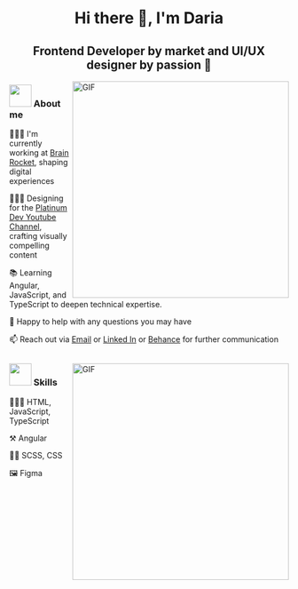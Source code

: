 <h1 align="center">Hi there 👋, I'm Daria</h1>

<h2 align="center">Frontend Developer by market and UI/UX designer by passion 🌚</h2>

<img align="right" alt="GIF" src="https://i.pinimg.com/originals/a6/42/72/a6427290d97d92343223643614c8ef80.gif" width="390" />

<h3 align="left"><img src="https://lordicon.com/icons/wired/gradient/1957-maneki-cat.gif" width="40"> About me</h3>

<p align="left">👩🏻‍💻 I'm currently working at <a href="https://www.brainrocket.com/" target="blank">Brain Rocket</a>, shaping digital experiences</p>

<p align="left">🧚🏻‍♀️ Designing for the <a href="https://www.youtube.com/c/platinumtechtalks" target="blank">Platinum Dev Youtube Channel</a>, crafting visually compelling content</p>

<p align="left">📚 Learning Angular, JavaScript, and TypeScript to deepen technical expertise.</p>

<p align="left">💬 Happy to help with any questions you may have </strong></p>

<p align="left">📫 Reach out via
  <a href="mailto:dariawebpro@gmail.com" target="blank">Email</a> or 
  <a href="https://linkedin.com/in/darianabatova" target="blank">Linked In</a> or 
  <a href="https://www.behance.net/dariathehuman" target="blank">Behance</a> for further communication
</p>

<h2></h2>

<img align="right" alt="GIF" src="https://debel.github.io/juggling/images/js-fail.gif" width="390" />

<h3 align="left"><img src="https://assets-global.website-files.com/5b6106c192c3f985a0cb3273/5bfebd7decaab406f4c7face_process_icons_morph_loop.gif" width="40"> Skills</h3>

👩🏻‍💻 HTML, JavaScript, TypeScript

⚒ Angular

💃🏻 SCSS, CSS

🖼 Figma
